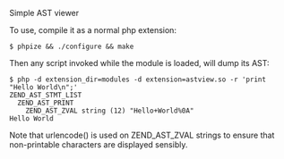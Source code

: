 Simple AST viewer

To use, compile it as a normal php extension:

`$ phpize && ./configure && make`

Then any script invoked while the module is loaded, will dump its AST:

```
$ php -d extension_dir=modules -d extension=astview.so -r 'print "Hello World\n";'
ZEND_AST_STMT_LIST
  ZEND_AST_PRINT
    ZEND_AST_ZVAL string (12) "Hello+World%0A"
Hello World
```

Note that urlencode() is used on ZEND_AST_ZVAL strings to ensure that non-printable characters are displayed sensibly.


